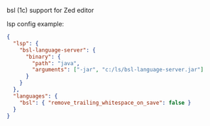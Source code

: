 bsl (1c) support for Zed editor

lsp config example:

```json
{
  "lsp": {
    "bsl-language-server": {
      "binary": {
        "path": "java",
        "arguments": ["-jar", "c:/ls/bsl-language-server.jar"]
      }
    }
  },
  "languages": {
    "bsl": { "remove_trailing_whitespace_on_save": false }
  }
}
```

